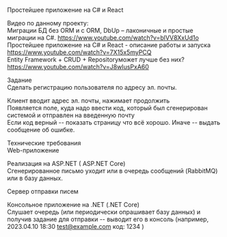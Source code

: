 Простейшее приложение на C# и React

Видео по данному проекту:<br>
Миграции БД без ORM и с ORM, DbUp – лаконичные и простые миграции на C#.  https://www.youtube.com/watch?v=blVV8XxUd1o <br>
Простейшее приложение на C# и React - описание работы и запуска  https://www.youtube.com/watch?v=7X15x5myPCQ <br>
Entity Framework + CRUD + Repositoryможет лучше без них?    https://www.youtube.com/watch?v=J8wIusPxA60 <br>




Задание<br>
Сделать регистрацию пользователя по адресу эл. почты.<br>

Клиент вводит адрес эл. почты, нажимает продолжить<br>
Появляется поле, куда надо ввести код, который был сгенерирован системой и отправлен на введенную почту<br>
Если код верный -- показать страницу что всё хорошо. Иначе -- выдать сообщение об ошибке.<br>

Технические требования<br>
Web-приложение<br>

Реализация на ASP.NET ( ASP.NET Core)<br>
Сгенерированное письмо уходит или в очередь сообщений (RabbitMQ) или в базу данных.<br>

Сервер отправки писем<br>

Консольное приложение на .NET (.NET Core)<br>
Слушает очередь (или периодически опрашивает базу данных) и получив задание для отправки -- выводит его в консоль (например, 2023.04.10 18:30 test@example.com код: 1234 )<br>
